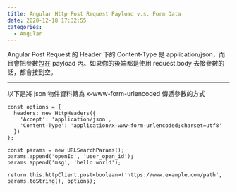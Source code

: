```yaml
---
title: Angular Http Post Request Payload v.s. Form Data
date: 2020-12-18 17:32:55
categories:
  - Angular
---
```


Angular Post Request 的 Header 下的 Content-Type 是 application/json，而且會把參數包在 payload 內。如果你的後端都是使用 request.body 去接參數的話，都會接到空。

<!-- more -->

---

以下是將 json 物件資料轉為 x-www-form-urlencoded 傳遞參數的方式

```
const options = {
  headers: new HttpHeaders({
    'Accept': 'application/json',
    'Content-Type': 'application/x-www-form-urlencoded;charset=utf8'
  })
};

const params = new URLSearchParams();
params.append('openId', 'user_open_id');
params.append('msg', 'hello world');

return this.httpClient.post<boolean>('https://www.example.com/path', params.toString(), options);
```